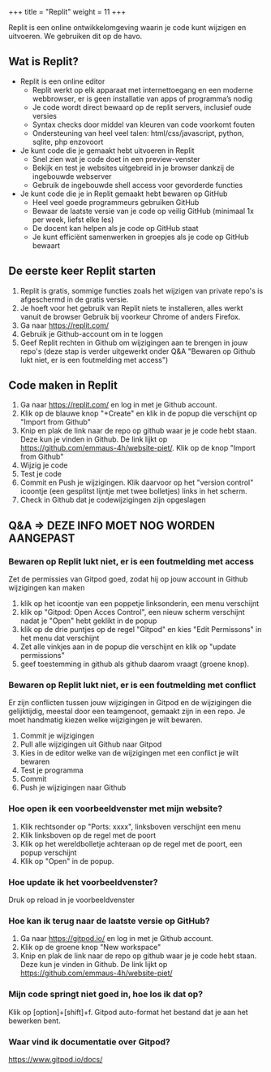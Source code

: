 +++
title = "Replit"
weight = 11
+++

Replit is een online ontwikkelomgeving waarin je code kunt wijzigen en uitvoeren. We gebruiken dit op de havo.
<!--more-->

## Wat is Replit?
- Replit is een online editor
  - Replit werkt op elk apparaat met internettoegang en een moderne webbrowser, er is geen installatie van apps of programma’s nodig
  - Je code wordt direct bewaard op de replit servers, inclusief oude versies
  - Syntax checks door middel van kleuren van code voorkomt fouten
  - Ondersteuning van heel veel talen: html/css/javascript, python, sqlite, php enzovoort
- Je kunt code die je gemaakt hebt uitvoeren in Replit
  - Snel zien wat je code doet in een preview-venster
  - Bekijk en test je websites uitgebreid in je browser dankzij de ingebouwde webserver
  - Gebruik de ingebouwde shell access voor gevorderde functies
- Je kunt code die je in Replit gemaakt hebt bewaren op GitHub
  - Heel veel goede programmeurs gebruiken GitHub
  - Bewaar de laatste versie van je code op veilig GitHub  (minimaal 1x per week, liefst elke les) 
  - De docent kan helpen als je code op GitHub staat
  - Je kunt efficiënt samenwerken in groepjes als je code op GitHub bewaart


## De eerste keer Replit starten
1. Replit is gratis, sommige functies zoals het wijzigen van private repo's is afgeschermd in de gratis versie.
2. Je hoeft voor het gebruik van Replit niets te installeren, alles werkt vanuit de browser
Gebruik bij voorkeur Chrome of anders Firefox.
3. Ga naar https://replit.com/
4. Gebruik je Github-account om in te loggen
5. Geef Replit rechten in Github om wijzigingen aan te brengen in jouw repo's (deze stap is verder uitgewerkt onder Q&A "Bewaren op Github lukt niet, er is een foutmelding met access")

## Code maken in Replit
1. Ga naar https://replit.com/ en log in met je Github account.
2. Klik op de blauwe knop "+Create" en klik in de popup die verschijnt op "Import from Github"
3. Knip en plak de link naar de repo op github waar je je code hebt staan. Deze kun je vinden in Github. De link lijkt op https://github.com/emmaus-4h/website-piet/. Klik op de knop "Import from Github"
4. Wijzig je code
5. Test je code
6. Commit en Push je wijzigingen. Klik daarvoor op het "version control" icoontje (een gesplitst lijntje met twee bolletjes) links in het scherm.
7. Check in Github dat je codewijzigingen zijn opgeslagen

## Q&A => DEZE INFO MOET NOG WORDEN AANGEPAST
### Bewaren op Replit lukt niet, er is een foutmelding met access
Zet de permissies van Gitpod goed, zodat hij op jouw account in Github wijzigingen kan maken
1. klik op het icoontje van een poppetje linksonderin, een menu verschijnt
2. klik op "Gitpod: Open Acces Control", een nieuw scherm verschijnt nadat je "Open" hebt geklikt in de popup
3. klik op de drie puntjes op de regel "Gitpod" en kies "Edit Permissons" in het menu dat verschijnt
4. Zet alle vinkjes aan in de popup die verschijnt en klik op "update permissions"
5. geef toestemming in github als github daarom vraagt (groene knop).

### Bewaren op Replit lukt niet, er is een foutmelding met conflict
Er zijn conflicten tussen jouw wijzigingen in Gitpod en de wijzigingen die gelijktijdig, meestal door een teamgenoot, gemaakt zijn in een repo. Je moet handmatig kiezen welke wijzigingen je wilt bewaren.
1. Commit je wijzigingen
2. Pull alle wijzigingen uit Github naar Gitpod
3. Kies in de editor welke van de wijzigingen met een conflict je wilt bewaren
4. Test je programma
5. Commit
6. Push je wijzigingen naar Github

### Hoe open ik een voorbeeldvenster met mijn website?
1. Klik rechtsonder op "Ports: xxxx", linksboven verschijnt een menu
2. Klik linksboven op de regel met de poort
3. Klik op het wereldbolletje achteraan op de regel met de poort, een popup verschijnt
4. Klik op "Open" in de popup.

### Hoe update ik het voorbeeldvenster?
Druk op reload in je voorbeeldvenster

### Hoe kan ik terug naar de laatste versie op GitHub?
1. Ga naar https://gitpod.io/ en log in met je Github account.
2. Klik op de groene knop "New workspace"
3. Knip en plak de link naar de repo op github waar je je code hebt staan. Deze kun je vinden in Github. De link lijkt op https://github.com/emmaus-4h/website-piet/

### Mijn code springt niet goed in, hoe los ik dat op?
Klik op [option]+[shift]+f. Gitpod auto-format het bestand dat je aan het bewerken bent. 

### Waar vind ik documentatie over Gitpod?
https://www.gitpod.io/docs/
